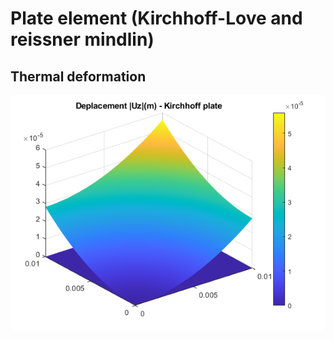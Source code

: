 # Plate element (Kirchhoff-Love and reissner mindlin)

## Thermal deformation

![](thermal_defor_Kirchhoff.png)
